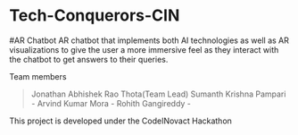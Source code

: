 # Tech-Conquerors-CIN
#AR Chatbot
AR chatbot that implements both AI technologies as well as AR visualizations to give the user a more immersive feel as they interact with the chatbot to get answers to their queries.

Team members
>Jonathan Abhishek Rao Thota(Team Lead)
>Sumanth Krishna Pampari -
>Arvind Kumar Mora -
>Rohith Gangireddy -

This project is developed under the CodeINovact Hackathon
